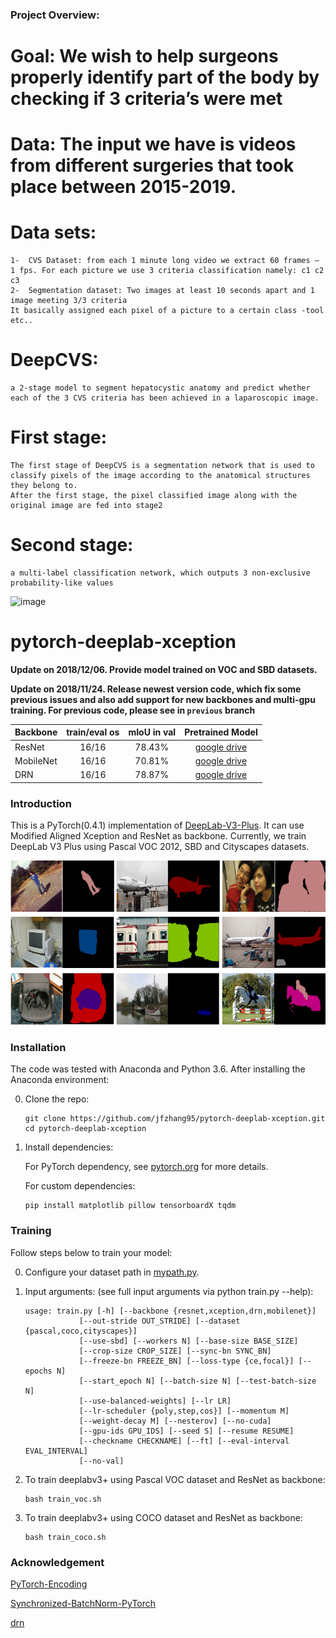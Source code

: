 ### Project Overview:
# Goal: We wish to help surgeons properly identify part of the body by checking if 3 criteria’s were met
# Data: The input we have is videos from different surgeries that took place between 2015-2019.
# Data sets: 
    1-	CVS Dataset: from each 1 minute long video we extract 60 frames – 1 fps. For each picture we use 3 criteria classification namely: c1 c2 c3 
    2-	Segmentation dataset: Two images at least 10 seconds apart and 1 image meeting 3/3 criteria
    It basically assigned each pixel of a picture to a certain class -tool etc..
# DeepCVS: 
    a 2-stage model to segment hepatocystic anatomy and predict whether each of the 3 CVS criteria has been achieved in a laparoscopic image.
# First stage: 
    The first stage of DeepCVS is a segmentation network that is used to classify pixels of the image according to the anatomical structures they belong to.
    After the first stage, the pixel classified image along with the original image are fed into stage2
# Second stage: 
    a multi-label classification network, which outputs 3 non-exclusive probability-like values
![image](https://user-images.githubusercontent.com/82500901/150633756-ae729cc7-5bf3-4610-a84f-604f7a0337f1.png)


# pytorch-deeplab-xception

**Update on 2018/12/06. Provide model trained on VOC and SBD datasets.**  

**Update on 2018/11/24. Release newest version code, which fix some previous issues and also add support for new backbones and multi-gpu training. For previous code, please see in `previous` branch**  


| Backbone  | train/eval os  |mIoU in val |Pretrained Model|
| :-------- | :------------: |:---------: |:--------------:|
| ResNet    | 16/16          | 78.43%     | [google drive](https://drive.google.com/open?id=1NwcwlWqA-0HqAPk3dSNNPipGMF0iS0Zu) |
| MobileNet | 16/16          | 70.81%     | [google drive](https://drive.google.com/open?id=1G9mWafUAj09P4KvGSRVzIsV_U5OqFLdt) |
| DRN       | 16/16          | 78.87%     | [google drive](https://drive.google.com/open?id=131gZN_dKEXO79NknIQazPJ-4UmRrZAfI) |



### Introduction
This is a PyTorch(0.4.1) implementation of [DeepLab-V3-Plus](https://arxiv.org/pdf/1802.02611). It
can use Modified Aligned Xception and ResNet as backbone. Currently, we train DeepLab V3 Plus
using Pascal VOC 2012, SBD and Cityscapes datasets.

![Results](doc/results.png)


### Installation
The code was tested with Anaconda and Python 3.6. After installing the Anaconda environment:

0. Clone the repo:
    ```Shell
    git clone https://github.com/jfzhang95/pytorch-deeplab-xception.git
    cd pytorch-deeplab-xception
    ```

1. Install dependencies:

    For PyTorch dependency, see [pytorch.org](https://pytorch.org/) for more details.

    For custom dependencies:
    ```Shell
    pip install matplotlib pillow tensorboardX tqdm
    ```
### Training
Follow steps below to train your model:

0. Configure your dataset path in [mypath.py](https://github.com/jfzhang95/pytorch-deeplab-xception/blob/master/mypath.py).

1. Input arguments: (see full input arguments via python train.py --help):
    ```Shell
    usage: train.py [-h] [--backbone {resnet,xception,drn,mobilenet}]
                [--out-stride OUT_STRIDE] [--dataset {pascal,coco,cityscapes}]
                [--use-sbd] [--workers N] [--base-size BASE_SIZE]
                [--crop-size CROP_SIZE] [--sync-bn SYNC_BN]
                [--freeze-bn FREEZE_BN] [--loss-type {ce,focal}] [--epochs N]
                [--start_epoch N] [--batch-size N] [--test-batch-size N]
                [--use-balanced-weights] [--lr LR]
                [--lr-scheduler {poly,step,cos}] [--momentum M]
                [--weight-decay M] [--nesterov] [--no-cuda]
                [--gpu-ids GPU_IDS] [--seed S] [--resume RESUME]
                [--checkname CHECKNAME] [--ft] [--eval-interval EVAL_INTERVAL]
                [--no-val]

    ```

2. To train deeplabv3+ using Pascal VOC dataset and ResNet as backbone:
    ```Shell
    bash train_voc.sh
    ```
3. To train deeplabv3+ using COCO dataset and ResNet as backbone:
    ```Shell
    bash train_coco.sh
    ```    

### Acknowledgement
[PyTorch-Encoding](https://github.com/zhanghang1989/PyTorch-Encoding)

[Synchronized-BatchNorm-PyTorch](https://github.com/vacancy/Synchronized-BatchNorm-PyTorch)

[drn](https://github.com/fyu/drn)
